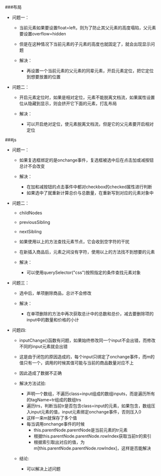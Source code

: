 ###布局
* 问题一：
	* 当前元素如果要设置float=left，则为了防止其父元素的高度塌陷，父元素要设置overflow=hidden
	* 但是在这种情况下当前元素的子元素的高度也就固定了，就会出现显示问题

	* 解决：
		* 再设置一个当前元素的父元素的同辈元素，开启元素定位，把它定位到想要放置的位置

* 问题二：
	* 开启元素定位时，如果是相对定位，元素不能脱离文档流，如果属性设置位从隐藏到显示，则会挤开它下面的元素，打乱布局

	* 解决：
		* 可以开启绝对定位，使元素脱离文档流，但是它的父元素要开启相对定位

###js
* 问题一：
	* 如果复选框绑定的是onchange事件，复选框被选中后在点击加或减按钮总计不会改变

	* 解决：
		* 在加和减按钮的点击事件中都对checkbox的checked属性进行判断
		* 如果选中了就重新计算总价与总数量，在重新写到对应的元素对象中

* 问题二：
	* childNodes
	* previousSibling
	* nextSibling
	* 如果使用以上的方法查找元素节点，它会收到空字符的干扰
	* 在新插入商品后，元素之间没有字符，使用以上的方法找不到想要的元素

	* 解决：
		* 可以使用querySelector("css")按照指定的条件查找元素对象

* 问题三：
	* 选中后，单项删除商品，总计不会修改

	* 解决：
		* 在单项删除的方法中再次获取总计中的总数和总价，减去要删除项的input中的数量和价格的小计

* 问题四:
	* inputChange()函数有问题，如果始终修改同一个input不会出错，而修改不同的input元素就会出错
	* 这是由于闭包的原因造成的，每个input只绑定了onchange事件，而m的值只有一个，调用的时候其值可能与当前的商品数量对应不上
	* 因此造成了数据不正确

	* 解决方法试验:
		* 声明一个数组，不遍历class=input组成的数组inputs，而是遍历所有的tagName=tr组成的数组trs
		* 遍历trs，判断当前tr是否包含class=input的元素，如果包含，数组压入input元素的值，input元素绑定onchange事件，否则压入0
		* 这样一来m就保存了多个值
		* 每当调用onchange事件的时候
			* this.parentNode.parentNode是当前元素的tr元素
			* 根据this.parentNode.parentNode.rowIndex获取当前tr的索引
			* 根据索引取出对应的值，为m[this.parentNode.parentNode.rowIndex]，这样是否能解决

	* 结论:
		* 可以解决上述问题